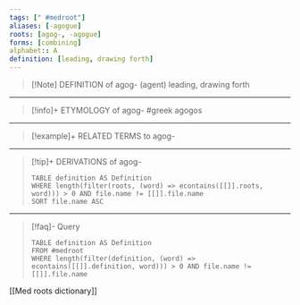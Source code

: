 ```yaml
---
tags: [" #medroot"]
aliases: [-agogue]
roots: [agog-, -agogue]
forms: [combining]
alphabet:: A
definition: [leading, drawing forth]
---
```

>[!Note] DEFINITION of agog-
>(agent) leading, drawing forth
_____
>[!info]+ ETYMOLOGY of agog-
>#greek agogos
_____
>[!example]+ RELATED TERMS to agog-
>
_____
>[!tip]+ DERIVATIONS of agog-
>```dataview
>TABLE definition AS Definition 
>WHERE length(filter(roots, (word) => econtains([[]].roots, word))) > 0 AND file.name != [[]].file.name
>SORT file.name ASC
>```
_____
>[!faq]- Query
>```dataview
>TABLE definition AS Definition
>FROM #medroot
>WHERE length(filter(definition, (word) => econtains([[]].definition, word))) > 0 AND file.name != [[]].file.name
>```

[[Med roots dictionary]]